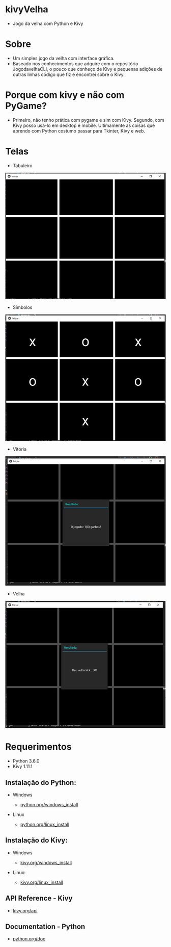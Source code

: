 # kivyVelha

* Jogo da velha com Python e Kivy

# Sobre

* Um simples jogo da velha com interface gráfica. 
* Baseado nos conhecimentos que adquire com o repositório JogodavelhaCLI, o pouco que conheço de Kivy e pequenas adições de outras linhas código que fiz e encontrei sobre o Kivy.

# Porque com kivy e não com PyGame?

* Primeiro, não tenho prática com pygame e sim com Kivy. Segundo, com Kivy posso usa-lo em desktop e mobile. Ultimamente as coisas que aprendo com Python costumo passar para Tkinter, Kivy e web.

# Telas

* Tabuleiro

![Tabuleiro](https://github.com/marcilio-freitas27/kivyVelha/blob/master/tela1.PNG)

* Símbolos

![Símbolos](https://github.com/marcilio-freitas27/kivyVelha/blob/master/tela2.PNG)

* Vitória

![Vitória](https://github.com/marcilio-freitas27/kivyVelha/blob/master/tela3.PNG)

* Velha

![Velha](https://github.com/marcilio-freitas27/kivyVelha/blob/master/tela4.PNG)

# Requerimentos

* Python 3.6.0
* Kivy 1.11.1
 
## Instalação do Python:
* Windows
  * [python.org/windows_install](https://www.python.org/downloads/windows/)

* Linux
  * [python.org/linux_install](https://www.python.org/downloads/source/)

 
## Instalação do Kivy:
* Windows
  * [kivy.org/windows_install](https://kivy.org/doc/stable/installation/installation-windows.html)

* Linux:
  * [kivy.org/linux_install](https://kivy.org/doc/stable/installation/installation-linux.html)
 
## API Reference - Kivy

* [kivy.org/api](https://kivy.org/doc/stable/api-kivy.html)

## Documentation - Python

* [python.org/doc](https://www.python.org/doc/)






